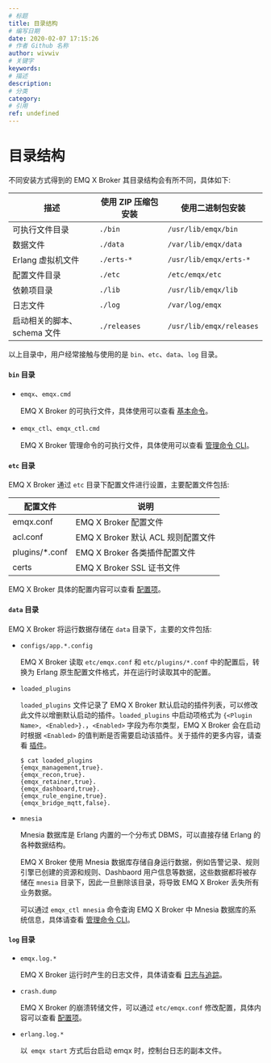 ```yaml
---
# 标题
title: 目录结构
# 编写日期
date: 2020-02-07 17:15:26
# 作者 Github 名称
author: wivwiv
# 关键字
keywords:
# 描述
description:
# 分类
category: 
# 引用
ref: undefined
---
```


# 目录结构

不同安装方式得到的 EMQ X Broker 其目录结构会有所不同，具体如下:

| 描述                        | 使用 ZIP 压缩包安装                 | 使用二进制包安装                  |
| --------------------------- | -------------------------------- | ----------------------------- |
| 可执行文件目录              | `./bin`                          | `/usr/lib/emqx/bin`           |
| 数据文件                    | `./data`                         | `/var/lib/emqx/data`          |
| Erlang 虚拟机文件           | `./erts-*`                       | `/usr/lib/emqx/erts-*`        |
| 配置文件目录                | `./etc`                          | `/etc/emqx/etc`               |
| 依赖项目录                  | `./lib`                          | `/usr/lib/emqx/lib`           |
| 日志文件                    | `./log`                          | `/var/log/emqx`               |
| 启动相关的脚本、schema 文件 | `./releases`                     | `/usr/lib/emqx/releases`      |

以上目录中，用户经常接触与使用的是 `bin`、`etc`、`data`、`log` 目录。

#### `bin` 目录

+   `emqx`、`emqx.cmd`

    EMQ X Broker 的可执行文件，具体使用可以查看 [基本命令](using-emqx/command-line.md)。

+   `emqx_ctl`、`emqx_ctl.cmd`

    EMQ X Broker 管理命令的可执行文件，具体使用可以查看  [管理命令 CLI](advanced/cli.md)。

#### `etc` 目录

EMQ X Broker 通过 `etc` 目录下配置文件进行设置，主要配置文件包括:

| 配置文件           | 说明                      |
| -------------- | ------------------------- |
| emqx.conf      | EMQ X Broker 配置文件  |
| acl.conf       | EMQ X Broker 默认 ACL 规则配置文件 |
| plugins/*.conf | EMQ X Broker 各类插件配置文件    |
| certs          | EMQ X Broker SSL 证书文件       |

EMQ X Broker 具体的配置内容可以查看 [配置项](configuration/index.md)。

#### `data` 目录

EMQ X Broker 将运行数据存储在 `data` 目录下，主要的文件包括:

+   `configs/app.*.config`

    EMQ X Broker 读取 `etc/emqx.conf` 和 `etc/plugins/*.conf` 中的配置后，转换为 Erlang 原生配置文件格式，并在运行时读取其中的配置。

+   `loaded_plugins`

    `loaded_plugins` 文件记录了 EMQ X Broker 默认启动的插件列表，可以修改此文件以增删默认启动的插件。`loaded_plugins` 中启动项格式为 `{<Plugin Name>, <Enabled>}.`，`<Enabled>` 字段为布尔类型，EMQ X Broker 会在启动时根据 `<Enabled>` 的值判断是否需要启动该插件。关于插件的更多内容，请查看 [插件](advanced/plugins.md)。

    ```
    $ cat loaded_plugins
    {emqx_management,true}.
    {emqx_recon,true}.
    {emqx_retainer,true}.
    {emqx_dashboard,true}.
    {emqx_rule_engine,true}.
    {emqx_bridge_mqtt,false}.
    ```

+   `mnesia`

    Mnesia 数据库是 Erlang 内置的一个分布式 DBMS，可以直接存储 Erlang 的各种数据结构。

    EMQ X Broker 使用 Mnesia 数据库存储自身运行数据，例如告警记录、规则引擎已创建的资源和规则、Dashbaord 用户信息等数据，这些数据都将被存储在 `mnesia` 目录下，因此一旦删除该目录，将导致 EMQ X Broker 丢失所有业务数据。

    可以通过 `emqx_ctl mnesia` 命令查询 EMQ X Broker 中 Mnesia 数据库的系统信息，具体请查看 [管理命令 CLI](advanced/cli.md)。


#### `log` 目录

+   `emqx.log.*`

    EMQ X Broker 运行时产生的日志文件，具体请查看 [日志与追踪](using-emqx/log.md)。

+   `crash.dump`

    EMQ X Broker 的崩溃转储文件，可以通过 `etc/emqx.conf` 修改配置，具体内容可以查看 [配置项](configuration/index.md)。

+  `erlang.log.*`

    以` emqx start` 方式后台启动 emqx 时，控制台日志的副本文件。
    